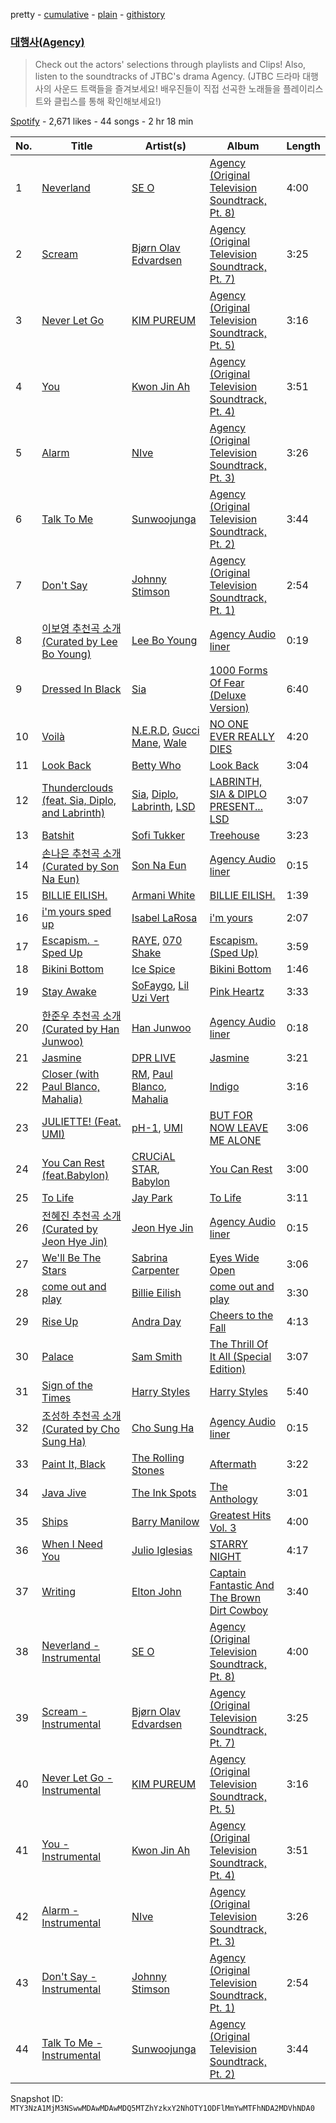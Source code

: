 pretty - [cumulative](/playlists/cumulative/37i9dQZF1DWWwmBCLmyITz.md) - [plain](/playlists/plain/37i9dQZF1DWWwmBCLmyITz) - [githistory](https://github.githistory.xyz/mackorone/spotify-playlist-archive/blob/main/playlists/plain/37i9dQZF1DWWwmBCLmyITz)

### [대행사\(Agency\)](https://open.spotify.com/playlist/37i9dQZF1DWWwmBCLmyITz)

> Check out the actors' selections through playlists and Clips! Also, listen to the soundtracks of JTBC's drama Agency\. \(JTBC 드라마 대행사의 사운드 트랙들을 즐겨보세요! 배우진들이 직접 선곡한 노래들을 플레이리스트와 클립스를 통해 확인해보세요!\)

[Spotify](https://open.spotify.com/user/spotify) - 2,671 likes - 44 songs - 2 hr 18 min

| No. | Title | Artist(s) | Album | Length |
|---|---|---|---|---|
| 1 | [Neverland](https://open.spotify.com/track/0dHgNgOUSrBVczZVhWwc0R) | [SE O](https://open.spotify.com/artist/4dmLLMVwXZhYS75M20eAtb) | [Agency \(Original Television Soundtrack, Pt\. 8\)](https://open.spotify.com/album/2reUJ6F89zFPzF9ZVCVUq3) | 4:00 |
| 2 | [Scream](https://open.spotify.com/track/1zQ9VgCQ3iiPETAWIzSqVW) | [Bjørn Olav Edvardsen](https://open.spotify.com/artist/0RtyQYQcDo0lPs8dLBAcDP) | [Agency \(Original Television Soundtrack, Pt\. 7\)](https://open.spotify.com/album/0DHtIOYFWjZ7voayZrQhKM) | 3:25 |
| 3 | [Never Let Go](https://open.spotify.com/track/6o5dZWs2C3pZcknbixWMLM) | [KIM PUREUM](https://open.spotify.com/artist/5lzn05sB0L0EtuTHBAhTpJ) | [Agency \(Original Television Soundtrack, Pt\. 5\)](https://open.spotify.com/album/34ep6aAP7ywitDe7FfZV0E) | 3:16 |
| 4 | [You](https://open.spotify.com/track/4P31D4cdzUl3Afg64Jznri) | [Kwon Jin Ah](https://open.spotify.com/artist/0kRAVpQhUUArA8UnYwEdeZ) | [Agency \(Original Television Soundtrack, Pt\. 4\)](https://open.spotify.com/album/2SBWXosNjKbNpsg3naiIqu) | 3:51 |
| 5 | [Alarm](https://open.spotify.com/track/75dMjDJSRQH0AP4rJuOqfC) | [NIve](https://open.spotify.com/artist/1qOPo6b0U3t7BpyO8Ti1MF) | [Agency \(Original Television Soundtrack, Pt\. 3\)](https://open.spotify.com/album/7DpuEOoeJE6xfMpwVXERHV) | 3:26 |
| 6 | [Talk To Me](https://open.spotify.com/track/532r4BnsqKpIEgjp0UzBNu) | [Sunwoojunga](https://open.spotify.com/artist/04L3elxyr0XFua2Ek3domW) | [Agency \(Original Television Soundtrack, Pt\. 2\)](https://open.spotify.com/album/4kxQHWEz78fPpTBZQtzpm4) | 3:44 |
| 7 | [Don't Say](https://open.spotify.com/track/7EiIUTTNl88ZJ4G1042Xzy) | [Johnny Stimson](https://open.spotify.com/artist/00OF0nwYaoBSO3AnPVq3vE) | [Agency \(Original Television Soundtrack, Pt\. 1\)](https://open.spotify.com/album/7klfOSxLJwZGUL2Yx5dp2i) | 2:54 |
| 8 | [이보영 추천곡 소개\(Curated by Lee Bo Young\)](https://open.spotify.com/track/1fliEjw8nQxJtbls9laSW1) | [Lee Bo Young](https://open.spotify.com/artist/5g1aoRPa3g0pUz0OTp8317) | [Agency Audio liner](https://open.spotify.com/album/2fl3vwhqnqmeDTaq7uaEQf) | 0:19 |
| 9 | [Dressed In Black](https://open.spotify.com/track/6ae0TVkpnFvn0dz4zIVlyd) | [Sia](https://open.spotify.com/artist/5WUlDfRSoLAfcVSX1WnrxN) | [1000 Forms Of Fear \(Deluxe Version\)](https://open.spotify.com/album/6FdNvoO5sF4EKwCX9je1MH) | 6:40 |
| 10 | [Voilà](https://open.spotify.com/track/3e7KcqiZN4wSrpoHUeYXjY) | [N.E.R.D](https://open.spotify.com/artist/5wPoxI5si3eJsYYwyXV4Wi), [Gucci Mane](https://open.spotify.com/artist/13y7CgLHjMVRMDqxdx0Xdo), [Wale](https://open.spotify.com/artist/67nwj3Y5sZQLl72VNUHEYE) | [NO ONE EVER REALLY DIES](https://open.spotify.com/album/54OXaFd0PtGtAgauTmARkD) | 4:20 |
| 11 | [Look Back](https://open.spotify.com/track/0NVO6Kn5CqzAuyXcMdqUMb) | [Betty Who](https://open.spotify.com/artist/0t3QQl52F463sxGXb1ckhB) | [Look Back](https://open.spotify.com/album/7MchsZ5wWMkDTbNEe7x8aN) | 3:04 |
| 12 | [Thunderclouds \(feat\. Sia, Diplo, and Labrinth\)](https://open.spotify.com/track/4lJNen4SMTIJMahALc3DcB) | [Sia](https://open.spotify.com/artist/5WUlDfRSoLAfcVSX1WnrxN), [Diplo](https://open.spotify.com/artist/5fMUXHkw8R8eOP2RNVYEZX), [Labrinth](https://open.spotify.com/artist/2feDdbD5araYcm6JhFHHw7), [LSD](https://open.spotify.com/artist/6IZ4ctovY9dl7bgHClAvKJ) | [LABRINTH, SIA & DIPLO PRESENT..\. LSD](https://open.spotify.com/album/0ujHQ5WCLuKJQXOqXpGtpf) | 3:07 |
| 13 | [Batshit](https://open.spotify.com/track/07wiTRlnyYjxGkYvORTdiV) | [Sofi Tukker](https://open.spotify.com/artist/586uxXMyD5ObPuzjtrzO1Q) | [Treehouse](https://open.spotify.com/album/7FGPGfAE8nIov4LhDgKwQa) | 3:23 |
| 14 | [손나은 추천곡 소개\(Curated by Son Na Eun\)](https://open.spotify.com/track/0hiuqwrfW4gGeuMs2weVwX) | [Son Na Eun](https://open.spotify.com/artist/3k5Lsr3T7BcYtyk1adkEzU) | [Agency Audio liner](https://open.spotify.com/album/2fl3vwhqnqmeDTaq7uaEQf) | 0:15 |
| 15 | [BILLIE EILISH.](https://open.spotify.com/track/27ZZdyTSQWI7Cug2d2PkqV) | [Armani White](https://open.spotify.com/artist/2qAwMsiIjTzlmfAkXKvhVA) | [BILLIE EILISH.](https://open.spotify.com/album/4MajX5vPeY4cX5pv6rf0sA) | 1:39 |
| 16 | [i'm yours sped up](https://open.spotify.com/track/4sFGNz4MYpGoz53ZGCwsiE) | [Isabel LaRosa](https://open.spotify.com/artist/5arKwJZEvT5uKq4o0JfqR4) | [i'm yours](https://open.spotify.com/album/3Q25UtV9pHu7onNcKwmmZ3) | 2:07 |
| 17 | [Escapism\. \- Sped Up](https://open.spotify.com/track/4rPJSqrov3zqGwXlemLBMw) | [RAYE](https://open.spotify.com/artist/5KKpBU5eC2tJDzf0wmlRp2), [070 Shake](https://open.spotify.com/artist/12Zk1DFhCbHY6v3xep2ZjI) | [Escapism\. \(Sped Up\)](https://open.spotify.com/album/1bdKI997loh6G68NED2cwX) | 3:59 |
| 18 | [Bikini Bottom](https://open.spotify.com/track/27Qz0cFmMGADsniMeUwyUe) | [Ice Spice](https://open.spotify.com/artist/3LZZPxNDGDFVSIPqf4JuEf) | [Bikini Bottom](https://open.spotify.com/album/2n38ZBBmPSssEGGPgu6NPl) | 1:46 |
| 19 | [Stay Awake](https://open.spotify.com/track/5k9kxCcae70vUElndjveXT) | [SoFaygo](https://open.spotify.com/artist/2SJhf6rTOU53g8yBdAjPby), [Lil Uzi Vert](https://open.spotify.com/artist/4O15NlyKLIASxsJ0PrXPfz) | [Pink Heartz](https://open.spotify.com/album/1POWgdYTzfFt9rhKlXFwsU) | 3:33 |
| 20 | [한준우 추천곡 소개\(Curated by Han Junwoo\)](https://open.spotify.com/track/5en09P3gHbr4nkzbDlPPgw) | [Han Junwoo](https://open.spotify.com/artist/2gzqQtZswSjE2ohjYve4HA) | [Agency Audio liner](https://open.spotify.com/album/2fl3vwhqnqmeDTaq7uaEQf) | 0:18 |
| 21 | [Jasmine](https://open.spotify.com/track/2IgbYlOlFpiSFYnsqB39lM) | [DPR LIVE](https://open.spotify.com/artist/0siBQaURCli5wn2lqv8WZg) | [Jasmine](https://open.spotify.com/album/2J4lOWOjWUYBRJoShrhAGk) | 3:21 |
| 22 | [Closer \(with Paul Blanco, Mahalia\)](https://open.spotify.com/track/0Cuwd86fyu0lPVokzTp8Hu) | [RM](https://open.spotify.com/artist/2auC28zjQyVTsiZKNgPRGs), [Paul Blanco](https://open.spotify.com/artist/2fiGm496AG7ePURQiSSJIw), [Mahalia](https://open.spotify.com/artist/16rCzZOMQX7P8Kmn5YKexI) | [Indigo](https://open.spotify.com/album/2wGinO7YWLHN2sULIr4a7v) | 3:16 |
| 23 | [JULIETTE! \(Feat\. UMI\)](https://open.spotify.com/track/1VREVb61J8aSWrT2sMrnfu) | [pH\-1](https://open.spotify.com/artist/2u7CP5T30c8ctenzXgEV1W), [UMI](https://open.spotify.com/artist/4ClziihVpBeFXNyDH83Lde) | [BUT FOR NOW LEAVE ME ALONE](https://open.spotify.com/album/5HUdhu9p2kVPQ8g56woOQn) | 3:06 |
| 24 | [You Can Rest \(feat.Babylon\)](https://open.spotify.com/track/17abOqBP0HKExIIVzp69Pp) | [CRUCiAL STAR](https://open.spotify.com/artist/4vdAgNz4vrUZVvS0CaVvGJ), [Babylon](https://open.spotify.com/artist/3P16F9giedxmc5238b66bo) | [You Can Rest](https://open.spotify.com/album/5rNOTnBRPjeNN73jbuFoRV) | 3:00 |
| 25 | [To Life](https://open.spotify.com/track/1hqukerMJf9N1qHo2sijii) | [Jay Park](https://open.spotify.com/artist/4XDi67ZENZcbfKnvMnTYsI) | [To Life](https://open.spotify.com/album/27QgCa49mAOEPoTcRYFZT6) | 3:11 |
| 26 | [전혜진 추천곡 소개\(Curated by Jeon Hye Jin\)](https://open.spotify.com/track/0qaiJCoVec08iAWdzpxa1R) | [Jeon Hye Jin](https://open.spotify.com/artist/2yIdxKEou2J4frRNBSKtjp) | [Agency Audio liner](https://open.spotify.com/album/2fl3vwhqnqmeDTaq7uaEQf) | 0:15 |
| 27 | [We'll Be The Stars](https://open.spotify.com/track/7lqkNvVxJdYDCSAwSJNzHs) | [Sabrina Carpenter](https://open.spotify.com/artist/74KM79TiuVKeVCqs8QtB0B) | [Eyes Wide Open](https://open.spotify.com/album/55huyEjfSVsk9nnmmKp5df) | 3:06 |
| 28 | [come out and play](https://open.spotify.com/track/7wC5eZcFS1Q1BsQ35DU6H4) | [Billie Eilish](https://open.spotify.com/artist/6qqNVTkY8uBg9cP3Jd7DAH) | [come out and play](https://open.spotify.com/album/0ifM8RTX9HjtCJtY9452bW) | 3:30 |
| 29 | [Rise Up](https://open.spotify.com/track/0tV8pOpiNsKqUys0ilUcXz) | [Andra Day](https://open.spotify.com/artist/1c4rxrxy8eDLvMVL1DTiBe) | [Cheers to the Fall](https://open.spotify.com/album/6Blubl1glavmervPJa3QVs) | 4:13 |
| 30 | [Palace](https://open.spotify.com/track/5UFvcTCbp9P057YbRNsJ3U) | [Sam Smith](https://open.spotify.com/artist/2wY79sveU1sp5g7SokKOiI) | [The Thrill Of It All \(Special Edition\)](https://open.spotify.com/album/3XftSbguntyRTBQaGItmfK) | 3:07 |
| 31 | [Sign of the Times](https://open.spotify.com/track/5Ohxk2dO5COHF1krpoPigN) | [Harry Styles](https://open.spotify.com/artist/6KImCVD70vtIoJWnq6nGn3) | [Harry Styles](https://open.spotify.com/album/1FZKIm3JVDCxTchXDo5jOV) | 5:40 |
| 32 | [조성하 추천곡 소개\(Curated by Cho Sung Ha\)](https://open.spotify.com/track/4MqVGBfQFVD6wE79ilWwuG) | [Cho Sung Ha](https://open.spotify.com/artist/49sCy6UjXQJAkdUlMGhU6u) | [Agency Audio liner](https://open.spotify.com/album/2fl3vwhqnqmeDTaq7uaEQf) | 0:15 |
| 33 | [Paint It, Black](https://open.spotify.com/track/63T7DJ1AFDD6Bn8VzG6JE8) | [The Rolling Stones](https://open.spotify.com/artist/22bE4uQ6baNwSHPVcDxLCe) | [Aftermath](https://open.spotify.com/album/72qrnM4yUNMDDlWiqKc8iY) | 3:22 |
| 34 | [Java Jive](https://open.spotify.com/track/5XvrvxNu3peNFyaelv8brK) | [The Ink Spots](https://open.spotify.com/artist/5bOsFzuJ6QZMr86ezC4oXY) | [The Anthology](https://open.spotify.com/album/5kP2AlLe5EsHEx6y3HpJjN) | 3:01 |
| 35 | [Ships](https://open.spotify.com/track/29G4lxwdGV0Ia1uCTkWjjW) | [Barry Manilow](https://open.spotify.com/artist/3alW3LYQS8K29z8C8NSLIX) | [Greatest Hits Vol\. 3](https://open.spotify.com/album/0rPdpVOWKaeHPwayMadpk8) | 4:00 |
| 36 | [When I Need You](https://open.spotify.com/track/6Ee6pMOa4ukBJHCHWrPtw4) | [Julio Iglesias](https://open.spotify.com/artist/4etuCZVdP8yiNPn4xf0ie5) | [STARRY NIGHT](https://open.spotify.com/album/2Mqs4qQ3wPmAgTX6yYfdeZ) | 4:17 |
| 37 | [Writing](https://open.spotify.com/track/4W2cHubtlOdF2BGCeWjw1r) | [Elton John](https://open.spotify.com/artist/3PhoLpVuITZKcymswpck5b) | [Captain Fantastic And The Brown Dirt Cowboy](https://open.spotify.com/album/4UcpKa4yD9AA3iEHI8MFSF) | 3:40 |
| 38 | [Neverland \- Instrumental](https://open.spotify.com/track/59x7IwuUmaoboOgKZuMKob) | [SE O](https://open.spotify.com/artist/4dmLLMVwXZhYS75M20eAtb) | [Agency \(Original Television Soundtrack, Pt\. 8\)](https://open.spotify.com/album/2reUJ6F89zFPzF9ZVCVUq3) | 4:00 |
| 39 | [Scream \- Instrumental](https://open.spotify.com/track/1S2WSetELXUlKg03GfiEvf) | [Bjørn Olav Edvardsen](https://open.spotify.com/artist/0RtyQYQcDo0lPs8dLBAcDP) | [Agency \(Original Television Soundtrack, Pt\. 7\)](https://open.spotify.com/album/0DHtIOYFWjZ7voayZrQhKM) | 3:25 |
| 40 | [Never Let Go \- Instrumental](https://open.spotify.com/track/3fPZ0jPf6Ts9XQ8w2VNhlN) | [KIM PUREUM](https://open.spotify.com/artist/5lzn05sB0L0EtuTHBAhTpJ) | [Agency \(Original Television Soundtrack, Pt\. 5\)](https://open.spotify.com/album/34ep6aAP7ywitDe7FfZV0E) | 3:16 |
| 41 | [You \- Instrumental](https://open.spotify.com/track/4eCXxRfrFUrBEVCWlTA1MH) | [Kwon Jin Ah](https://open.spotify.com/artist/0kRAVpQhUUArA8UnYwEdeZ) | [Agency \(Original Television Soundtrack, Pt\. 4\)](https://open.spotify.com/album/2SBWXosNjKbNpsg3naiIqu) | 3:51 |
| 42 | [Alarm \- Instrumental](https://open.spotify.com/track/3iesiARYwUmdBJuRfI5RQu) | [NIve](https://open.spotify.com/artist/1qOPo6b0U3t7BpyO8Ti1MF) | [Agency \(Original Television Soundtrack, Pt\. 3\)](https://open.spotify.com/album/7DpuEOoeJE6xfMpwVXERHV) | 3:26 |
| 43 | [Don't Say \- Instrumental](https://open.spotify.com/track/3Iehtm7dlKIFTJxib1yEC9) | [Johnny Stimson](https://open.spotify.com/artist/00OF0nwYaoBSO3AnPVq3vE) | [Agency \(Original Television Soundtrack, Pt\. 1\)](https://open.spotify.com/album/7klfOSxLJwZGUL2Yx5dp2i) | 2:54 |
| 44 | [Talk To Me \- Instrumental](https://open.spotify.com/track/5WYwLEQPQc8lLejVjUOjzj) | [Sunwoojunga](https://open.spotify.com/artist/04L3elxyr0XFua2Ek3domW) | [Agency \(Original Television Soundtrack, Pt\. 2\)](https://open.spotify.com/album/4kxQHWEz78fPpTBZQtzpm4) | 3:44 |

Snapshot ID: `MTY3NzA1MjM3NSwwMDAwMDAwMDQ5MTZhYzkxY2NhOTY1ODFlMmYwMTFhNDA2MDVhNDA0`
